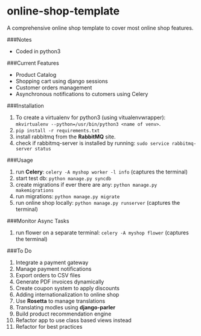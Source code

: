 # online-shop-template
A comprehensive online shop template to cover most online shop features.

###Notes
* Coded in python3

###Current Features
* Product Catalog
* Shopping cart using django sessions
* Customer orders management
* Asynchronous notifications to cutomers using Celery

###Installation
1. To create a virtualenv for python3 (using vitualenvwrapper): `mkvirtualenv --python=/usr/bin/python3 <name of venv>`.
2. `pip install -r requirements.txt`
3. install rabbitmq from the <b>RabbitMQ</b> site.
4. check if rabbitmq-server is installed by running: `sudo service rabbitmq-server status`

###Usage
1. run <b>Celery</b>: `celery -A myshop worker -l info` (captures the terminal)
2. start test db: `python manage.py syncdb`
3. create migrations if ever there are any: `python manage.py makemigrations`
4. run migrations: `python manage.py migrate`
5. run online shop locally: `python manage.py runserver` (captures the terminal)

###Monitor Async Tasks
1. run flower on a separate terminal: `celery -A myshop flower` (captures the terminal)

###To Do
1. Integrate a payment gateway
2. Manage payment notifications
3. Export orders to CSV files
4. Generate PDF invoices dynamically
5. Create coupon system to apply discounts
6. Adding internationalization to online shop
7. Use <b>Rosetta</b> to manage translations
8. Translating modles using <b>django-parler</b>
9. Build product recommendation engine
10. Refactor app to use class based views instead
11. Refactor for best practices
